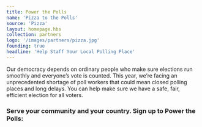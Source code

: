 ```yaml
---
title: Power the Polls
name: 'Pizza to the Polls'
source: 'Pizza'
layout: homepage.hbs
collection: partners
logo: '/images/partners/pizza.jpg'
founding: true
headline: 'Help Staff Your Local Polling Place'
---
```


Our democracy depends on ordinary people who make sure elections run smoothly and everyone’s vote is counted. This year, we’re facing an unprecedented shortage of poll workers that could mean closed polling places and long delays. You can help make sure we have a safe, fair, efficient election for all voters.

### Serve your community and your country. Sign up to Power the Polls:
